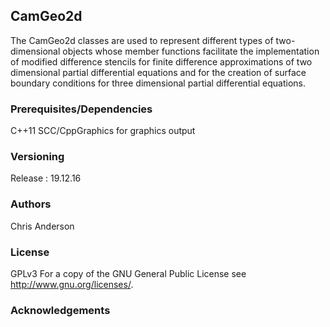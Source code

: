## CamGeo2d

The CamGeo2d classes are used to represent different types of two-dimensional objects whose member functions facilitate the implementation of modified difference stencils for finite difference approximations of two dimensional partial differential equations and for the creation of surface boundary conditions for three dimensional partial differential equations. 


### Prerequisites/Dependencies
C++11
SCC/CppGraphics for graphics output

### Versioning
Release : 19.12.16
### Authors
Chris Anderson
### License
GPLv3  For a copy of the GNU General Public License see <http://www.gnu.org/licenses/>.
### Acknowledgements




